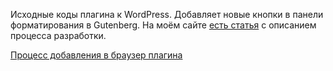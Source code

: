 
Исходные коды плагина к WordPress. Добавляет новые кнопки в панели
форматирования в Gutenberg. На моём сайте
[есть статья](https://urvanov.ru/2019/02/03/%d0%bf%d0%bb%d0%b0%d0%b3%d0%b8%d0%bd-%d0%b4%d0%bb%d1%8f-wordpress-%d1%81-gutenberg-format-api/)
с описанием процесса разработки.

[Процесс добавления в браузер плагина](https://urvanov.ru/2019/02/16/%d0%ba%d0%b0%d0%ba-%d1%8f-%d1%81%d0%b4%d0%b5%d0%bb%d0%b0%d0%bb-%d0%bf%d0%bb%d0%b0%d0%b3%d0%b8%d0%bd-%d0%b4%d0%bb%d1%8f-wordpress/)


